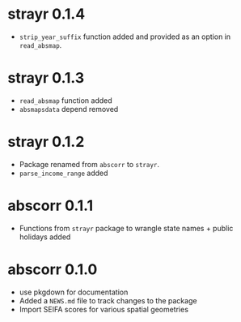 # strayr 0.1.4
* `strip_year_suffix` function added and provided as an option in `read_absmap`.

# strayr 0.1.3
* `read_absmap` function added
* `absmapsdata` depend removed

# strayr 0.1.2
* Package renamed from `abscorr` to `strayr`.
* `parse_income_range` added

# abscorr 0.1.1
* Functions from `strayr` package to wrangle state names + public holidays added

# abscorr 0.1.0
* use pkgdown for documentation
* Added a `NEWS.md` file to track changes to the package
* Import SEIFA scores for various spatial geometries
